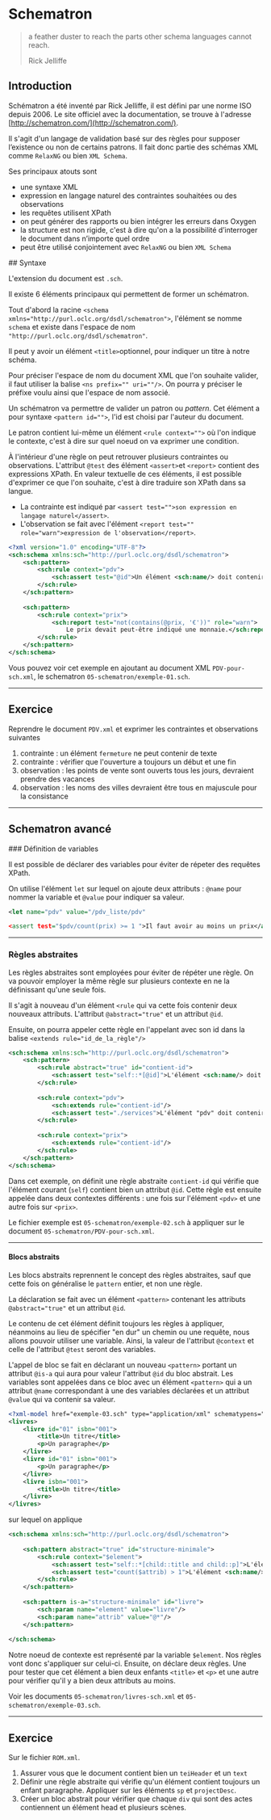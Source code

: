 # Schematron

> a feather duster to reach the parts other schema languages cannot reach.
> 
> Rick Jelliffe

## Introduction

Schématron a été inventé par Rick Jelliffe, il est défini par une norme ISO depuis 2006. Le site officiel avec la documentation, se trouve à l'adresse [http://schematron.com/](http://schematron.com/).

Il s'agit d'un langage de validation basé sur des règles pour supposer l’existence ou non de certains patrons. Il fait donc partie des schémas XML comme `RelaxNG` ou bien `XML Schema`.

Ses principaux atouts sont

* une syntaxe XML
* expression en langage naturel des contraintes souhaitées ou des observations
* les requêtes utilisent XPath
* on peut générer des rapports ou bien intégrer les erreurs dans Oxygen
* la structure est non rigide, c'est à dire qu'on a la possibilité d’interroger le document dans n’importe quel ordre
* peut être utilisé conjointement avec `RelaxNG` ou bien `XML Schema`

## Syntaxe

L'extension du document est `.sch`.

Il existe 6 éléments principaux qui permettent de former un schématron.

Tout d'abord la racine `<schema xmlns="http://purl.oclc.org/dsdl/schematron">`, l'élément se nomme `schema` et existe dans l'espace de nom `"http://purl.oclc.org/dsdl/schematron"`.

Il peut y avoir un élément `<title>`optionnel, pour indiquer un titre à notre schéma.

Pour préciser l'espace de nom du document XML que l'on souhaite valider, il faut utiliser la balise `<ns prefix="" uri=""/>`. On pourra y préciser le préfixe voulu ainsi que l'espace de nom associé.

Un schématron va permettre de valider un patron ou *pattern*. Cet élément a pour syntaxe `<pattern id="">`, l'id est choisi par l'auteur du document.

Le patron contient lui-même un élément `<rule context="">` où l'on indique le contexte, c'est à dire sur quel noeud on va exprimer une condition.

À l'intérieur d'une règle on peut retrouver plusieurs contraintes ou observations. L'attribut `@test` des élément `<assert>`et `<report>` contient des expressions XPath. En valeur textuelle de ces éléments, il est possible d'exprimer ce que l'on souhaite, c'est à dire traduire son XPath dans sa langue.

* La contrainte est indiqué par `<assert test="">son expression en langage naturel</assert>`.
* L'observation se fait avec l'élément `<report test=""  role="warn">expression de l'observation</report>`.

```xml
<?xml version="1.0" encoding="UTF-8"?>
<sch:schema xmlns:sch="http://purl.oclc.org/dsdl/schematron">
    <sch:pattern>
        <sch:rule context="pdv">
            <sch:assert test="@id">Un élément <sch:name/> doit contenir un attribut @id.</sch:assert>
        </sch:rule>
    </sch:pattern>
    
    <sch:pattern>
        <sch:rule context="prix">
            <sch:report test="not(contains(@prix, '€'))" role="warn">
                Le prix devait peut-être indiqué une monnaie.</sch:report>
        </sch:rule>
    </sch:pattern>
</sch:schema>
```

Vous pouvez voir cet exemple en ajoutant au document XML `PDV-pour-sch.xml`, le schematron `05-schematron/exemple-01.sch`.

---
## Exercice

Reprendre le document `PDV.xml` et exprimer les contraintes et observations suivantes

1. contrainte : un élément `fermeture` ne peut contenir de texte
2. contrainte : vérifier que l'ouverture a toujours un début et une fin
3. observation : les points de vente sont ouverts tous les jours, devraient prendre des vacances
4. observation : les noms des villes devraient être tous en majuscule pour la consistance

---
## Schematron avancé

### Définition de variables

Il est possible de déclarer des variables pour éviter de répeter des requêtes XPath.

On utilise l'élément `let` sur lequel on ajoute deux attributs : `@name` pour nommer la variable et `@value` pour indiquer sa valeur.

```xml
<let name="pdv" value="/pdv_liste/pdv"

<assert test="$pdv/count(prix) >= 1 ">Il faut avoir au moins un prix</assert>
```
---
### Règles abstraites

Les règles abstraites sont employées pour éviter de répéter une règle. On va pouvoir employer la même règle sur plusieurs contexte en ne la définissant qu'une seule fois.

Il s'agit à nouveau d'un élément `<rule` qui va cette fois contenir deux nouveaux attributs. L'attribut `@abstract="true"` et un attribut `@id`.

Ensuite, on pourra appeler cette règle en l'appelant avec son id dans la balise `<extends rule="id_de_la_règle"/>`

```xml
<sch:schema xmlns:sch="http://purl.oclc.org/dsdl/schematron">
    <sch:pattern>
        <sch:rule abstract="true" id="contient-id">
            <sch:assert test="self::*[@id]">L'élément <sch:name/> doit avoir un attribut @id.</sch:assert>
        </sch:rule>
        
        <sch:rule context="pdv">
            <sch:extends rule="contient-id"/>
            <sch:assert test="./services">L'élément "pdv" doit contenir des services.</sch:assert>
        </sch:rule>
        
        <sch:rule context="prix">
            <sch:extends rule="contient-id"/>
        </sch:rule>
    </sch:pattern>
</sch:schema>
```

Dans cet exemple, on définit une règle abstraite `contient-id` qui vérifie que l'élément courant (`self`) contient bien un attribut `@id`. Cette règle est ensuite appelée dans deux contextes différents : une fois sur l'élément `<pdv>` et une autre fois sur `<prix>`.

Le fichier exemple est `05-schematron/exemple-02.sch` à appliquer sur le document `05-schematron/PDV-pour-sch.xml`.

---
#### Blocs abstraits

Les blocs abstraits reprennent le concept des règles abstraites, sauf que cette fois on généralise le `pattern` entier, et non une règle.

La déclaration se fait avec un élément `<pattern>` contenant les attributs `@abstract="true"` et un attribut `@id`.

Le contenu de cet élément définit toujours les règles à appliquer, néanmoins au lieu de spécifier "en dur" un chemin ou une requête, nous allons pouvoir utiliser une variable. Ainsi, la valeur de l'attribut `@context` et celle de l'attribut `@test` seront des variables.

L'appel de bloc se fait en déclarant un nouveau `<pattern>` portant un attribut `@is-a` qui aura pour valeur l'attribut `@id` du bloc abstrait. Les variables sont appelées dans ce bloc avec un élément `<pattern>` qui a un attribut `@name` correspondant à une des variables déclarées et un attribut `@value` qui va contenir sa valeur.

```xml
<?xml-model href="exemple-03.sch" type="application/xml" schematypens="http://purl.oclc.org/dsdl/schematron"?>
<livres>
    <livre id="01" isbn="001">
        <title>Un titre</title>
        <p>Un paragraphe</p>
    </livre>
    <livre id="01" isbn="001">
        <p>Un paragraphe</p>
    </livre>
    <livre isbn="001">
        <title>Un titre</title>
    </livre>
</livres>
```
sur lequel on applique

```xml
<sch:schema xmlns:sch="http://purl.oclc.org/dsdl/schematron">
    
    <sch:pattern abstract="true" id="structure-minimale">
        <sch:rule context="$element">
            <sch:assert test="self::*[child::title and child::p]">L'élément <sch:name/> doit avoir deux enfants : title et p.</sch:assert>
            <sch:assert test="count($attrib) > 1">L'élément <sch:name/> doit contenir au moins deux attributs.</sch:assert>
        </sch:rule>
    </sch:pattern>
    
    <sch:pattern is-a="structure-minimale" id="livre">
        <sch:param name="element" value="livre"/>
        <sch:param name="attrib" value="@*"/>
    </sch:pattern>
    
</sch:schema>
```

Notre noeud de contexte est représenté par la variable `$element`. Nos règles vont donc s'appliquer sur celui-ci. Ensuite, on déclare deux règles. Une pour tester que cet élément a bien deux enfants `<title>` et `<p>` et une autre pour vérifier qu'il y a bien deux attributs au moins.

Voir les documents `05-schematron/livres-sch.xml` et `05-schematron/exemple-03.sch`.

---
## Exercice

Sur le fichier `ROM.xml`.

1. Assurer vous que le document contient bien un `teiHeader` et un `text`
2. Définir une règle abstraite qui vérifie qu'un élément contient toujours un enfant paragraphe. Appliquer sur les éléments `sp` et `projectDesc`.
3. Créer un bloc abstrait pour vérifier que chaque `div` qui sont des actes contiennent un élément head et plusieurs scènes.